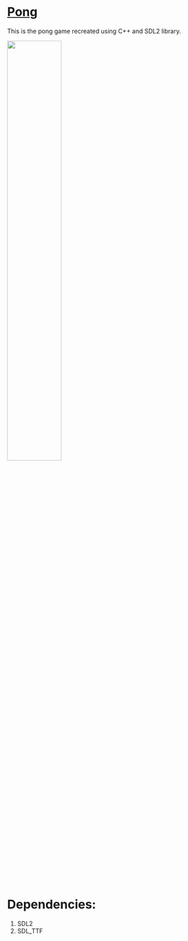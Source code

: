 # [<ins>Pong</ins>](https://github.com/NemGam/Pong/releases/download/v1.1.0/Pong.zip)
This is the pong game recreated using C++ and SDL2 library.
<!--This game is also available in [Game Launcher](https://github.com/NemGam/GameLauncher) -->

<img src="https://github.com/NemGam/Pong/assets/56624736/de1b8dd4-9a74-42a6-bbaf-c3de24cd3d5b" width="50%" height="50%" />

# Dependencies:
1. SDL2
2. SDL_TTF
